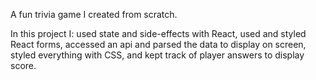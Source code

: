 A fun trivia game I created from scratch.

In this project I: used state and side-effects with React, used and styled React forms, accessed an api and parsed the data to display on screen, styled everything with CSS, and kept track of player answers to display score. 